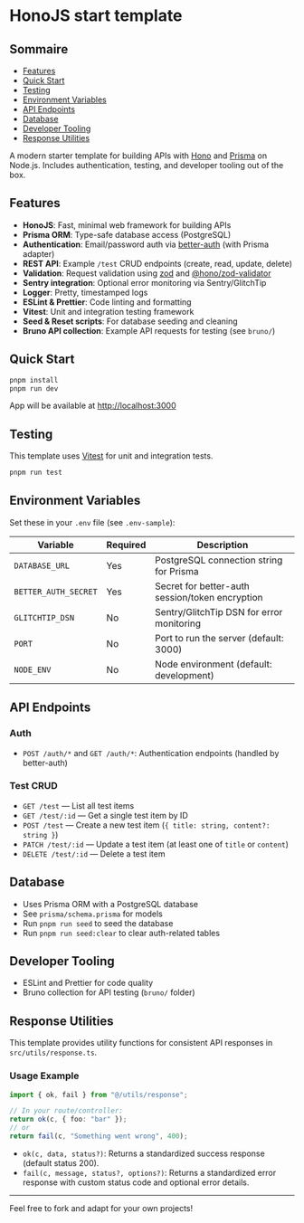 # HonoJS start template

## Sommaire

- [Features](#features)
- [Quick Start](#quick-start)
- [Testing](#testing)
- [Environment Variables](#environment-variables)
- [API Endpoints](#api-endpoints)
- [Database](#database)
- [Developer Tooling](#developer-tooling)
- [Response Utilities](#response-utilities)

A modern starter template for building APIs with [Hono](https://hono.dev/) and [Prisma](https://www.prisma.io/) on Node.js. Includes authentication, testing, and developer tooling out of the box.

## Features

- **HonoJS**: Fast, minimal web framework for building APIs
- **Prisma ORM**: Type-safe database access (PostgreSQL)
- **Authentication**: Email/password auth via [better-auth](https://www.better-auth.com) (with Prisma adapter)
- **REST API**: Example `/test` CRUD endpoints (create, read, update, delete)
- **Validation**: Request validation using [zod](https://zod.dev/) and [@hono/zod-validator](https://github.com/honojs/zod-validator)
- **Sentry integration**: Optional error monitoring via Sentry/GlitchTip
- **Logger**: Pretty, timestamped logs
- **ESLint & Prettier**: Code linting and formatting
- **Vitest**: Unit and integration testing framework
- **Seed & Reset scripts**: For database seeding and cleaning
- **Bruno API collection**: Example API requests for testing (see `bruno/`)

## Quick Start

```sh
pnpm install
pnpm run dev
```

App will be available at [http://localhost:3000](http://localhost:3000)

## Testing

This template uses [Vitest](https://vitest.dev/) for unit and integration tests.

```sh
pnpm run test
```

## Environment Variables

Set these in your `.env` file (see `.env-sample`):

| Variable             | Required | Description                                     |
| -------------------- | -------- | ----------------------------------------------- |
| `DATABASE_URL`       | Yes      | PostgreSQL connection string for Prisma         |
| `BETTER_AUTH_SECRET` | Yes      | Secret for better-auth session/token encryption |
| `GLITCHTIP_DSN`      | No       | Sentry/GlitchTip DSN for error monitoring       |
| `PORT`               | No       | Port to run the server (default: 3000)          |
| `NODE_ENV`           | No       | Node environment (default: development)         |

## API Endpoints

### Auth

- `POST /auth/*` and `GET /auth/*`: Authentication endpoints (handled by better-auth)

### Test CRUD

- `GET /test` — List all test items
- `GET /test/:id` — Get a single test item by ID
- `POST /test` — Create a new test item (`{ title: string, content?: string }`)
- `PATCH /test/:id` — Update a test item (at least one of `title` or `content`)
- `DELETE /test/:id` — Delete a test item

## Database

- Uses Prisma ORM with a PostgreSQL database
- See `prisma/schema.prisma` for models
- Run `pnpm run seed` to seed the database
- Run `pnpm run seed:clear` to clear auth-related tables

## Developer Tooling

- ESLint and Prettier for code quality
- Bruno collection for API testing (`bruno/` folder)

## Response Utilities

This template provides utility functions for consistent API responses in `src/utils/response.ts`.

### Usage Example

```ts
import { ok, fail } from "@/utils/response";

// In your route/controller:
return ok(c, { foo: "bar" });
// or
return fail(c, "Something went wrong", 400);
```

- `ok(c, data, status?)`: Returns a standardized success response (default status 200).
- `fail(c, message, status?, options?)`: Returns a standardized error response with custom status code and optional error details.

---

Feel free to fork and adapt for your own projects!

